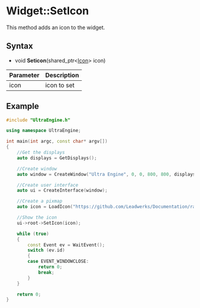 # Widget::SetIcon #

This method adds an icon to the widget.

## Syntax ##
- void **Seticon**(shared_ptr<[Icon](Icon.md)\> icon)

| Parameter | Description |
| --- | --- |
| icon | icon to set |

## Example

```c++
#include "UltraEngine.h"

using namespace UltraEngine;

int main(int argc, const char* argv[])
{
    //Get the displays
    auto displays = GetDisplays();

    //Create window
    auto window = CreateWindow("Ultra Engine", 0, 0, 800, 800, displays[0]);

    //Create user interface
    auto ui = CreateInterface(window);

    //Create a pixmap
    auto icon = LoadIcon("https://github.com/Leadwerks/Documentation/raw/master/Assets/Materials/Logos/23.svg");

    //Show the icon
    ui->root->SetIcon(icon);

    while (true)
    {
        const Event ev = WaitEvent();
        switch (ev.id)
        {
        case EVENT_WINDOWCLOSE:
            return 0;
            break;
        }
    }

    return 0;
}
```
